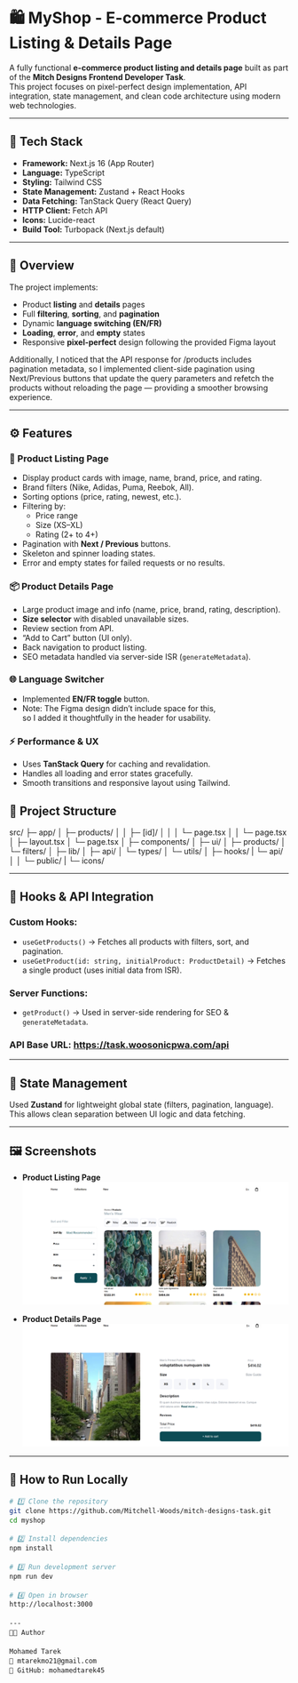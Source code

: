 # 🛍️ MyShop - E-commerce Product Listing & Details Page

A fully functional **e-commerce product listing and details page** built as part of the **Mitch Designs Frontend Developer Task**.  
This project focuses on pixel-perfect design implementation, API integration, state management, and clean code architecture using modern web technologies.

---

## 🚀 Tech Stack

- **Framework:** Next.js 16 (App Router)
- **Language:** TypeScript
- **Styling:** Tailwind CSS
- **State Management:** Zustand + React Hooks
- **Data Fetching:** TanStack Query (React Query)
- **HTTP Client:** Fetch API
- **Icons:** Lucide-react
- **Build Tool:** Turbopack (Next.js default)

---


## 🎯 Overview

The project implements:
- Product **listing** and **details** pages
- Full **filtering**, **sorting**, and **pagination**
- Dynamic **language switching (EN/FR)**
- **Loading**, **error**, and **empty** states
- Responsive **pixel-perfect** design following the provided Figma layout

Additionally, I noticed that the API response for /products includes pagination metadata,
so I implemented client-side pagination using Next/Previous buttons that update the query parameters and refetch the products without reloading the page — providing a smoother browsing experience.

---

## ⚙️ Features

### 🛒 Product Listing Page
- Display product cards with image, name, brand, price, and rating.
- Brand filters (Nike, Adidas, Puma, Reebok, All).
- Sorting options (price, rating, newest, etc.).
- Filtering by:
  - Price range  
  - Size (XS–XL)  
  - Rating (2+ to 4+)  
- Pagination with **Next / Previous** buttons.
- Skeleton and spinner loading states.
- Error and empty states for failed requests or no results.

### 📦 Product Details Page
- Large product image and info (name, price, brand, rating, description).
- **Size selector** with disabled unavailable sizes.
- Review section from API.
- “Add to Cart” button (UI only).
- Back navigation to product listing.
- SEO metadata handled via server-side ISR (`generateMetadata`).

### 🌐 Language Switcher
- Implemented **EN/FR toggle** button.
- Note: The Figma design didn’t include space for this,  
  so I added it thoughtfully in the header for usability.

### ⚡ Performance & UX
- Uses **TanStack Query** for caching and revalidation.
- Handles all loading and error states gracefully.
- Smooth transitions and responsive layout using Tailwind.

## 🧱 Project Structure
src/
├─ app/
│ ├─ products/
│ │ ├─ [id]/
│ │ │ └─ page.tsx
│ │ └─ page.tsx
│ ├─ layout.tsx
│ └─ page.tsx
│
├─ components/
│ ├─ ui/
│ ├─ products/
│ └─ filters/
│
├─ lib/
│ ├─ api/
│ └─ types/
│ └─ utils/
│
├─ hooks/
| └─ api/
│
│
└─ public/
| └─ icons/

---

## 🧩 Hooks & API Integration

### Custom Hooks:
- `useGetProducts()` → Fetches all products with filters, sort, and pagination.
- `useGetProduct(id: string, initialProduct: ProductDetail)` → Fetches a single product (uses initial data from ISR).

### Server Functions:
- `getProduct()` → Used in server-side rendering for SEO & `generateMetadata`.

### API Base URL: https://task.woosonicpwa.com/api

---

## 🧠 State Management

Used **Zustand** for lightweight global state (filters, pagination, language).  
This allows clean separation between UI logic and data fetching.

---

## 🖼️ Screenshots

- **Product Listing Page**  
  ![Product Listing](./public/images/products-page.png)

- **Product Details Page**  
  ![Product Details](./public/images/product-details-page.png)

---


## 🧰 How to Run Locally

```bash
# 1️⃣ Clone the repository
git clone https://github.com/Mitchell-Woods/mitch-designs-task.git 
cd myshop

# 2️⃣ Install dependencies
npm install

# 3️⃣ Run development server
npm run dev

# 4️⃣ Open in browser
http://localhost:3000

---
👨‍💻 Author

Mohamed Tarek
📧 mtarekmo21@gmail.com
🔗 GitHub: mohamedtarek45
